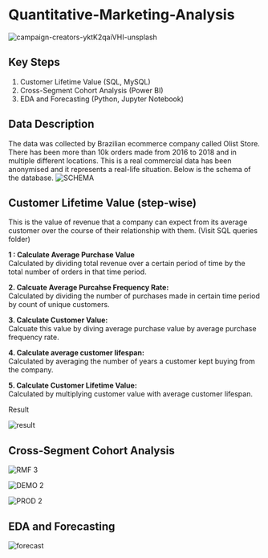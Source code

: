    # Quantitative-Marketing-Analysis
![campaign-creators-yktK2qaiVHI-unsplash](https://user-images.githubusercontent.com/32847030/69487497-f9c2df00-0e28-11ea-84bb-8d04e0020cb1.jpg)

## Key Steps
  1.  Customer Lifetime Value (SQL, MySQL)
  2.  Cross-Segment Cohort Analysis (Power BI)
  3.  EDA and Forecasting (Python, Jupyter Notebook) 
## Data Description
The data was collected by Brazilian ecommerce company called Olist Store. There has been more than 10k orders made from 2016 to 2018 and in multiple different locations. This is a real commercial data has been anonymised and it represents a real-life situation. Below is the schema of the database. 
![SCHEMA](https://user-images.githubusercontent.com/32847030/69487614-0fd19f00-0e2b-11ea-811a-9739823003d8.png)


## Customer Lifetime Value (step-wise)
This is the value of revenue that a company can expect from its average customer over the course of their relationship with them. (Visit SQL queries folder)

**1 : Calculate Average Purchase Value**\
Calculated by dividing total revenue over a certain period of time by the total number of orders in that time period. 
  
**2. Calcuate Average Purcahse Frequency Rate:**\
Calculated by dividing the number of purchases made in certain time period by count of unique customers. 
  
**3. Calculate Customer Value:**\
Calcuate this value by diving average purchase value by average purchase frequency rate.
  
**4. Calculate average customer lifespan:**\
Calculated by averaging the number of years a customer kept buying from the company.
  
**5. Calculate Customer Lifetime Value:**\
Calculated by multiplying customer value with average customer lifespan. 
  
  Result
  
  ![result](https://user-images.githubusercontent.com/32847030/69489313-dfe2c580-0e43-11ea-8f53-5225b65a4e65.JPG)
  

## Cross-Segment Cohort Analysis
  
  
  ![RMF 3](https://user-images.githubusercontent.com/32847030/69503479-25f16500-0ee8-11ea-8de2-0bf5219e1110.gif)
  
  ![DEMO 2](https://user-images.githubusercontent.com/32847030/69503490-30abfa00-0ee8-11ea-9e45-adaf2fd6bc32.gif)
  
  ![PROD 2](https://user-images.githubusercontent.com/32847030/69503488-2db10980-0ee8-11ea-9005-2b7fbdee796a.gif)

  
## EDA and Forecasting

![forecast](https://user-images.githubusercontent.com/32847030/69503798-9057d480-0eeb-11ea-926c-ef8ff13f9268.gif)
